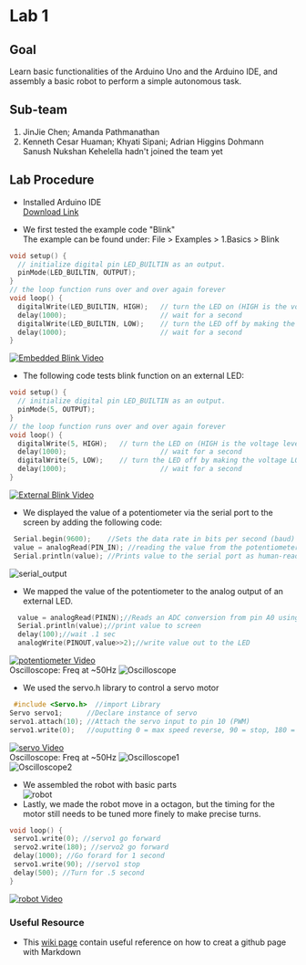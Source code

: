 # Lab 1

## Goal
Learn basic functionalities of the Arduino Uno and the Arduino IDE, and assembly a basic robot to perform a simple autonomous task.

## Sub-team
1. JinJie Chen; Amanda Pathmanathan
2. Kenneth Cesar Huaman; Khyati Sipani; Adrian Higgins Dohmann  
Sanush Nukshan Kehelella hadn't joined the team yet

## Lab Procedure

 - Installed Arduino IDE  
[Download Link](https://www.arduino.cc/en/Main/Software)

 - We first tested the example code "Blink"  
 The example can be found under: File > Examples > 1.Basics > Blink  
 
```C
void setup() {
  // initialize digital pin LED_BUILTIN as an output.
  pinMode(LED_BUILTIN, OUTPUT);
}
// the loop function runs over and over again forever
void loop() {
  digitalWrite(LED_BUILTIN, HIGH);   // turn the LED on (HIGH is the voltage level)
  delay(1000);                       // wait for a second
  digitalWrite(LED_BUILTIN, LOW);    // turn the LED off by making the voltage LOW
  delay(1000);                       // wait for a second
}
```  
[![Embedded Blink Video](./image/1_0.jpg)](https://www.youtube.com/watch?v=gp3k0bbmByw)  
 - The following code tests blink function on an external LED:  
 
```C
void setup() {
  // initialize digital pin LED_BUILTIN as an output.
  pinMode(5, OUTPUT);
}
// the loop function runs over and over again forever
void loop() {
  digitalWrite(5, HIGH);   // turn the LED on (HIGH is the voltage level)
  delay(1000);                       // wait for a second
  digitalWrite(5, LOW);    // turn the LED off by making the voltage LOW
  delay(1000);                       // wait for a second
}
```

[![External Blink Video](./image/1_1.jpg)](https://www.youtube.com/watch?v=rXavyW0d1EY)  

 - We displayed the value of a potentiometer via the serial port to the screen by adding the following code:
 
```C
 Serial.begin(9600);    //Sets the data rate in bits per second (baud) for serial data transmission.
 value = analogRead(PIN_IN); //reading the value from the potentiometer
 Serial.println(value); //Prints value to the serial port as human-readable ASCII text.
```

 ![serial_output](./image/1_12.JPG)  
 
 - We mapped the value of the potentiometer to the analog output of an external LED.  
 
```C
  value = analogRead(PININ);//Reads an ADC conversion from pin A0 using default settings for the ADC.
  Serial.println(value);//print value to screen
  delay(100);//wait .1 sec
  analogWrite(PINOUT,value>>2);//write value out to the LED
```  
 
 [![potentiometer Video](./image/1_4.jpg)](https://www.youtube.com/watch?v=vbGv5mdMXzc)  
 Oscilloscope: Freq at ~50Hz
 ![Oscilloscope](./image/1_7.jpg)  
 - We used the servo.h library to control a servo motor  
 
```C
 #include <Servo.h>  //import Library
Servo servo1;      //Declare instance of servo
servo1.attach(10); //Attach the servo input to pin 10 (PWM)
servo1.write(0);   //ouputting 0 = max speed reverse, 90 = stop, 180 = max speed forward
```  

[![servo Video](./image/1_6.jpg)](https://www.youtube.com/watch?v=Fmpl8Q5mNHA)  
Oscilloscope: Freq at ~50Hz
![Oscilloscope1](./image/1_8.JPG)  
![Oscilloscope2](./image/1_9.JPG)  

 - We assembled the robot with basic parts  
![robot](./image/1_10.JPG)  
 - Lastly, we made the robot move in a octagon, but the timing for the motor still needs to be tuned more finely to make precise turns.  
 
 ```C
 void loop() {
  servo1.write(0); //servo1 go forward
  servo2.write(180); //servo2 go forward
  delay(1000); //Go forard for 1 second
  servo1.write(90); //servo1 stop
  delay(500); //Turn for .5 second
 }
 ```
 
[![robot Video](./image/1_11.JPG)](https://youtu.be/gRwe7V_8tsg)


### Useful Resource
 - This [wiki page](https://github.com/adam-p/markdown-here/wiki/Markdown-Cheatsheet) contain useful reference on how to creat a github page with Markdown  
 

